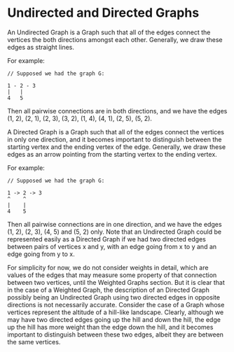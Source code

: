 # Undirected and Directed Graphs


An Undirected Graph is a Graph such that all of the edges connect the vertices
the both directions amongst each other. Generally, we draw these edges as
straight lines.

For example:

```
// Supposed we had the graph G:

1 - 2 - 3
|   |
4   5
```

Then all pairwise connections are in both directions, and we have the edges
(1, 2), (2, 1), (2, 3), (3, 2), (1, 4), (4, 1), (2, 5), (5, 2).

A Directed Graph is a Graph such that all of the edges connect the vertices
in only one direction, and it becomes important to distinguish between the
starting vertex and the ending vertex of the edge. Generally, we draw these
edges as an arrow pointing from the starting vertex to the ending vertex.

For example:

```
// Supposed we had the graph G:

1 -> 2 -> 3
^    ^
|    |
4    5
```

Then all pairwise connections are in one direction, and we have the edges
(1, 2), (2, 3), (4, 5) and (5, 2) only. Note that an Undirected Graph could
be represented easily as a Directed Graph if we had two directed edges between
pairs of vertices x and y, with an edge going from x to y and an edge going
from y to x.

For simplicity for now, we do not consider weights in detail, which are values
of the edges that may measure some property of that connection between two
vertices, until the Weighted Graphs section. But it is clear that in the case of
a Weighted Graph, the description of an Directed Graph possibly being an
Undirected Graph using two directed edges in opposite directions is not
necessarily accurate. Consider the case of a Graph whose vertices represent
the altitude of a hill-like landscape. Clearly, although we may have two
directed edges going up the hill and down the hill, the edge up the hill has
more weight than the edge down the hill, and it becomes important to distinguish
between these two edges, albeit they are between the same vertices.
